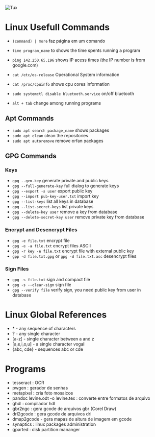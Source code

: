 ![Tux](https://github.com/ElmarUhl/ElmarUhl/assets/157088447/95cb91c8-c657-4371-9ded-5fdecec6d367)

# Linux Usefull Commands

- `(command) | more` faz página em um comando
- `time program_name` to shows the time spents running a program
- `ping 142.250.65.196` shows IP acess times (the IP number is from google.com)
- `cat /etc/os-release` Operational System information
- `cat /proc/cpuinfo` shows cpu cores information

- `sudo systemctl disable bluetooth.service` on/off bluetooth
- `alt + tab` change among running programs

## Apt Commands
- `sudo apt search package_name` shows packages
- `sudo apt clean` clean the repositories
- `sudo apt autoremove` remove orfan packages

## GPG Commands
### Keys
- `gpg --gen-key` generate private and public keys
- `gpg --full-generate-key` full dialog to generate keys
- `gpg --export -a user` export public key
- `gpg --import pub-key-user.txt` import key
- `gpg --list-keys` list all keys in database
- `gpg --list-secret-keys` list private keys
- `gpg --delete-key user` remove a key from database
- `gpg --delete-secret-key user` remove private key from database

### Encrypt and Desencrypt Files
- `gpg -e file.txt` encrypt file
- `gpg -e -a file.txt` encrypt files ASCII
- `gpg -r key -e file.txt` encrypt file with external public key
- `gpp -d file.txt.gpg` or `gpg -d file.txt.asc` desencrypt files

### Sign Files
- `gpg -s file.txt` sign and compact file 
- `gpg -s --clear-sign` sign file
- `gpg --verify file` verify sign, you need public key from user in database 

# Linux Global References
- \* - any sequence of characters
- ? - any single character
- [a-z] - single character between a and z
- [a,e,i,o,u] - a single character vogal
- {abc, cde} - sequences abc or cde

# Programs
- tesseract : OCR
- pwgen : gerador de senhas
- metapixel : cria foto mosaicos
- pandoc levine.odt -o levine.tex : converte entre formatos de arquivo
- ghdl : compilador hdl
- gbr2ngc : gera gcode de arquivos gbr (Corel Draw)
- drl2gcode : gera gcode de arquivos drl
- dmap2gcode - gera mapas de altura de imagem em gcode
- synaptics : linux packages administration
- gparted : disk partition mananger
